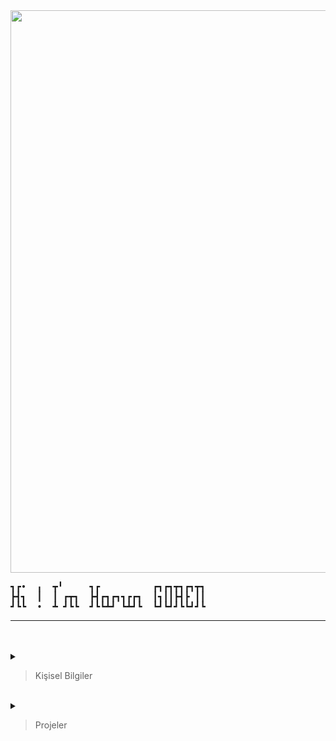 <img src="https://user-images.githubusercontent.com/74038190/238200121-6357eb37-3a0e-4efe-b015-ce8b14e910d6.gif" width="900">
  <pre >
┓┏•  ╻  ┳╹     ┓┏          ┏┓┏┓┳┓┏┓┳┓
┣┫┓  ┃  ┃ ┏┳┓  ┣┫┏┓┏┓┓┏┏┓  ┃┓┃┃┣┫┣ ┃┃
┛┗┗  •  ┻ ┛┗┗  ┛┗┗┻┛ ┗┻┛┗  ┗┛┗┛┛┗┗┛┛┗                                     
</pre>
<hr>
<br>
<br>
<details>
  <summary> <blockquote>Kişisel Bilgiler</blockquote></summary>
  Sosyal medya hesaplarımdan beni takip ederek, teknoloji hakkında güncellemeleri, proje ilerlemelerimi ve ilgi alanlarımı paylaşımlarım aracılığıyla takip edebilirsiniz.
<hr>
 <pre><p>
👤 Ad: [Adınız]
📧 E-posta: [e-posta adresiniz]
🌐 Web Sitesi: [Kişisel Web Sitesi](https://example.com)
💼 LinkedIn: [LinkedIn Profiliniz](https://www.linkedin.com/in/kullanici-adiniz/)
🐦 Twitter: [@kullanici_adiniz](https://twitter.com/kullanici_adiniz)
 </p></pre></details>
 <br>
 <details>
  <summary> <blockquote>Projeler</blockquote></summary>
   Projelerimde her zaman kalite ve kullanıcı deneyimi önceliğimdir.
<hr>
🚀 Proje 1: [Proje 1 Adı]
 <pre><p>
    ![Proje 1 Resmi](https://example.com/proje1_resmi.png)
 </p></pre>
 </details>
 <br>
